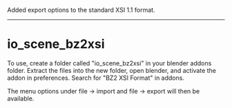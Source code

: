 Added export options to the standard XSI 1.1 format. 

--------------------------------

# io_scene_bz2xsi
To use, create a folder called "io_scene_bz2xsi" in your blender addons folder.
Extract the files into the new folder, open blender, and activate the addon in preferences.
Search for "BZ2 XSI Format" in addons.

The menu options under file -> import and file -> export will then be available.
